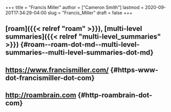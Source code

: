 +++
title = "Francis Miller"
author = ["Cameron Smith"]
lastmod = 2020-09-20T17:34:29-04:00
slug = "Francis_Miller"
draft = false
+++

## [roam]({{< relref "roam" >}}), [multi-level summaries]({{< relref "multi-level_summaries" >}}) {#roam--roam-dot-md--multi-level-summaries--multi-level-summaries-dot-md}


## <https://www.francismiller.com/> {#https-www-dot-francismiller-dot-com}


## <http://roambrain.com> {#http-roambrain-dot-com}

